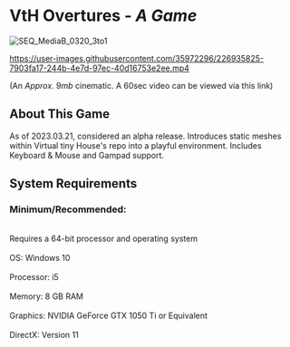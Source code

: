 # VtH Overtures - *A Game*
![SEQ_MediaB_0320_3to1](https://user-images.githubusercontent.com/35972296/226854257-568d19ff-4d71-433f-abf9-c8ba4be514d1.jpeg)

https://user-images.githubusercontent.com/35972296/226935825-7903fa17-244b-4e7d-97ec-40d16753e2ee.mp4

(An *Approx.* 9*mb* cinematic. A 60sec video can be viewed via this link)

## About This Game

As of 2023.03.21, considered an alpha release. Introduces static meshes within Virtual tiny House's repo into a playful environment. Includes Keyboard & Mouse and Gampad support.

## System Requirements

### Minimum/Recommended:
<br>Requires a 64-bit processor and operating system</br>
<br>OS: Windows 10</br>
<br>Processor: i5</br> 
<br>Memory: 8 GB RAM</br> 
<br>Graphics: NVIDIA GeForce GTX 1050 Ti or Equivalent</br>  
DirectX: Version 11
